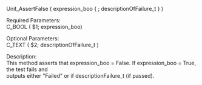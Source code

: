 ﻿Unit_AssertFalse ( expression_boo  { ; descriptionOfFailure_t } )    Required Parameters:  C_BOOL ( $1; expression_boo)    Optional Parameters:  C_TEXT ( $2; descriptionOfFailure_t )    Description:  This method asserts that expression_boo = False.  If expression_boo = True, the test fails and  outputs either "Failed" or if descriptionFailure_t (if passed).